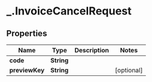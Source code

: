 # _.InvoiceCancelRequest

## Properties
Name | Type | Description | Notes
------------ | ------------- | ------------- | -------------
**code** | **String** |  | 
**previewKey** | **String** |  | [optional] 


